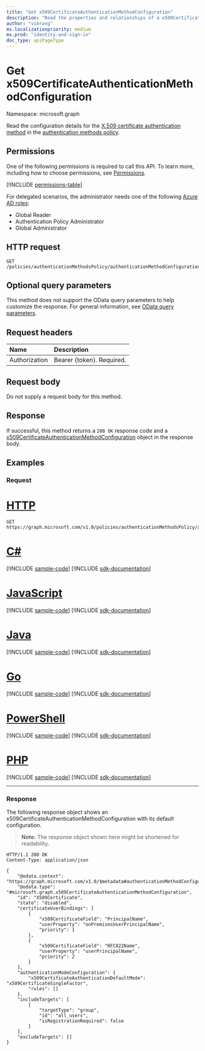 ```yaml
---
title: "Get x509CertificateAuthenticationMethodConfiguration"
description: "Read the properties and relationships of a x509CertificateAuthenticationMethodConfiguration object."
author: "vimrang"
ms.localizationpriority: medium
ms.prod: "identity-and-sign-in"
doc_type: apiPageType
---
```


# Get x509CertificateAuthenticationMethodConfiguration
Namespace: microsoft.graph

Read the configuration details for the [X.509 certificate authentication method](../resources/x509certificateauthenticationmethodconfiguration.md) in the [authentication methods policy](../resources/authenticationmethodspolicy.md).

## Permissions
One of the following permissions is required to call this API. To learn more, including how to choose permissions, see [Permissions](/graph/permissions-reference).

<!-- { "blockType": "permissions", "name": "x509certificateauthenticationmethodconfiguration_get" } -->
[!INCLUDE [permissions-table](../includes/permissions/x509certificateauthenticationmethodconfiguration-get-permissions.md)]

For delegated scenarios, the administrator needs one of the following [Azure AD roles](/azure/active-directory/users-groups-roles/directory-assign-admin-roles#available-roles):

* Global Reader
* Authentication Policy Administrator
* Global Administrator

## HTTP request
<!-- {
  "blockType": "ignored"
}
-->
``` http
GET /policies/authenticationMethodsPolicy/authenticationMethodConfigurations/x509Certificate
```

## Optional query parameters
This method does not support the OData query parameters to help customize the response. For general information, see [OData query parameters](/graph/query-parameters).

## Request headers
|Name|Description|
|:---|:---|
|Authorization|Bearer {token}. Required.|

## Request body
Do not supply a request body for this method.

## Response

If successful, this method returns a `200 OK` response code and a [x509CertificateAuthenticationMethodConfiguration](../resources/x509certificateauthenticationmethodconfiguration.md) object in the response body.

## Examples

### Request

# [HTTP](#tab/http)
<!-- {
  "blockType": "request",
  "name": "get_x509certificateauthenticationmethodconfiguration"
}
-->
``` http
GET https://graph.microsoft.com/v1.0/policies/authenticationMethodsPolicy/authenticationMethodConfigurations/x509Certificate
```

# [C#](#tab/csharp)
[!INCLUDE [sample-code](../includes/snippets/csharp/get-x509certificateauthenticationmethodconfiguration-csharp-snippets.md)]
[!INCLUDE [sdk-documentation](../includes/snippets/snippets-sdk-documentation-link.md)]

# [JavaScript](#tab/javascript)
[!INCLUDE [sample-code](../includes/snippets/javascript/get-x509certificateauthenticationmethodconfiguration-javascript-snippets.md)]
[!INCLUDE [sdk-documentation](../includes/snippets/snippets-sdk-documentation-link.md)]

# [Java](#tab/java)
[!INCLUDE [sample-code](../includes/snippets/java/get-x509certificateauthenticationmethodconfiguration-java-snippets.md)]
[!INCLUDE [sdk-documentation](../includes/snippets/snippets-sdk-documentation-link.md)]

# [Go](#tab/go)
[!INCLUDE [sample-code](../includes/snippets/go/get-x509certificateauthenticationmethodconfiguration-go-snippets.md)]
[!INCLUDE [sdk-documentation](../includes/snippets/snippets-sdk-documentation-link.md)]

# [PowerShell](#tab/powershell)
[!INCLUDE [sample-code](../includes/snippets/powershell/get-x509certificateauthenticationmethodconfiguration-powershell-snippets.md)]
[!INCLUDE [sdk-documentation](../includes/snippets/snippets-sdk-documentation-link.md)]

# [PHP](#tab/php)
[!INCLUDE [sample-code](../includes/snippets/php/get-x509certificateauthenticationmethodconfiguration-php-snippets.md)]
[!INCLUDE [sdk-documentation](../includes/snippets/snippets-sdk-documentation-link.md)]

---

### Response
The following response object shows an x509CertificateAuthenticationMethodConfiguration with its default configuration.
>**Note:** The response object shown here might be shortened for readability.
<!-- {
  "blockType": "response",
  "truncated": true,
  "@odata.type": "microsoft.graph.x509CertificateAuthenticationMethodConfiguration"
}
-->
``` http
HTTP/1.1 200 OK
Content-Type: application/json

{
    "@odata.context": "https://graph.microsoft.com/v1.0/$metadata#authenticationMethodConfigurations/$entity",
    "@odata.type": "#microsoft.graph.x509CertificateAuthenticationMethodConfiguration",
    "id": "X509Certificate",
    "state": "disabled",
    "certificateUserBindings": [
        {
            "x509CertificateField": "PrincipalName",
            "userProperty": "onPremisesUserPrincipalName",
            "priority": 1
        },
        {
            "x509CertificateField": "RFC822Name",
            "userProperty": "userPrincipalName",
            "priority": 2
        }
    ],
    "authenticationModeConfiguration": {
        "x509CertificateAuthenticationDefaultMode": "x509CertificateSingleFactor",
        "rules": []
    },
    "includeTargets": [
        {
            "targetType": "group",
            "id": "all_users",
            "isRegistrationRequired": false
        }
    ],
    "excludeTargets": []
}
```

